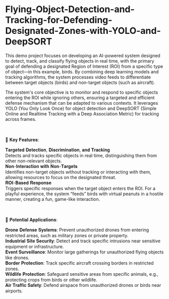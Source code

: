 # Flying-Object-Detection-and-Tracking-for-Defending-Designated-Zones-with-YOLO-and-DeepSORT

This demo project focuses on developing an AI-powered system designed to detect, track, and classify flying objects in real time, with the primary goal of defending a designated Region of Interest (ROI) from a specific type of object—in this example, birds. By combining deep learning models and tracking algorithms, the system processes video feeds to differentiate between target objects (birds) and non-target objects (such as aircraft).

The system's core objective is to monitor and respond to specific objects entering the ROI while ignoring others, ensuring a targeted and efficient defense mechanism that can be adapted to various contexts. It leverages YOLO (You Only Look Once) for object detection and DeepSORT (Simple Online and Realtime Tracking with a Deep Association Metric) for tracking across frames.  
<br><br>

🚀 𝐊𝐞𝐲 𝐅𝐞𝐚𝐭𝐮𝐫𝐞𝐬:

𝐓𝐚𝐫𝐠𝐞𝐭𝐞𝐝 𝐃𝐞𝐭𝐞𝐜𝐭𝐢𝐨𝐧, 𝐃𝐢𝐬𝐜𝐫𝐢𝐦𝐢𝐧𝐚𝐭𝐢𝐨𝐧, 𝐚𝐧𝐝 𝐓𝐫𝐚𝐜𝐤𝐢𝐧𝐠  
Detects and tracks specific objects in real time, distinguishing them from other non-relevant objects.   
𝐍𝐨𝐧-𝐈𝐧𝐭𝐞𝐫𝐚𝐜𝐭𝐢𝐨𝐧 𝐰𝐢𝐭𝐡 𝐍𝐨𝐧-𝐓𝐚𝐫𝐠𝐞𝐭𝐬  
Identifies non-target objects without tracking or interacting with them, allowing resources to focus on the designated threat.  
𝐑𝐎𝐈-𝐁𝐚𝐬𝐞𝐝 𝐑𝐞𝐬𝐩𝐨𝐧𝐬𝐞  
Triggers specific responses when the target object enters the ROI. For a playful experience, the system “feeds” birds with virtual peanuts in a hostile manner, creating a fun, game-like interaction.  
<br><br>

📌 𝐏𝐨𝐭𝐞𝐧𝐭𝐢𝐚𝐥 𝐀𝐩𝐩𝐥𝐢𝐜𝐚𝐭𝐢𝐨𝐧𝐬:

𝐃𝐫𝐨𝐧𝐞 𝐃𝐞𝐟𝐞𝐧𝐬𝐞 𝐒𝐲𝐬𝐭𝐞𝐦𝐬: Prevent unauthorized drones from entering restricted areas, such as military zones or private property.  
𝐈𝐧𝐝𝐮𝐬𝐭𝐫𝐢𝐚𝐥 𝐒𝐢𝐭𝐞 𝐒𝐞𝐜𝐮𝐫𝐢𝐭𝐲: Detect and track specific intrusions near sensitive equipment or infrastructure.  
𝐄𝐯𝐞𝐧𝐭 𝐒𝐮𝐫𝐯𝐞𝐢𝐥𝐥𝐚𝐧𝐜𝐞: Monitor large gatherings for unauthorized flying objects like drones.  
𝐁𝐨𝐫𝐝𝐞𝐫 𝐏𝐫𝐨𝐭𝐞𝐜𝐭𝐢𝐨𝐧: Track specific aircraft crossing borders in restricted zones.  
𝐖𝐢𝐥𝐝𝐥𝐢𝐟𝐞 𝐏𝐫𝐨𝐭𝐞𝐜𝐭𝐢𝐨𝐧: Safeguard sensitive areas from specific animals, e.g., protecting crops from birds or other wildlife.  
𝐀𝐢𝐫 𝐓𝐫𝐚𝐟𝐟𝐢𝐜 𝐒𝐚𝐟𝐞𝐭𝐲: Defend airspace from unauthorized drones or birds near airports.
